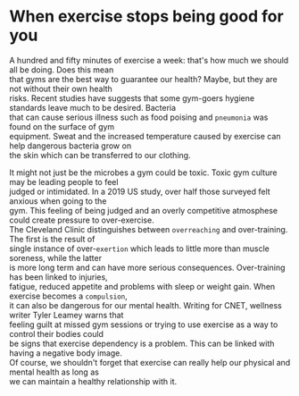 # When exercise stops being good for you

A hundred and fifty minutes of exercise a week: that's how much we should all be doing. Does this mean  
that gyms are the best way to guarantee our health? Maybe, but they are not without their own health  
risks. Recent studies have suggests that some gym-goers hygiene standards leave much to be desired. Bacteria  
that can cause serious illness such as food poising and `pneumonia` was found on the surface of gym  
equipment. Sweat and the increased temperature caused by exercise can help dangerous bacteria grow on  
the skin which can be transferred to our clothing.  

It might not just be the microbes a gym could be toxic.  Toxic gym culture may be leading people to feel  
judged or intimidated. In a 2019 US study, over half those surveyed felt anxious when going to the  
gym. This feeling of being judged and an overly competitive atmosphese could create pressure to over-exercise.  
The Cleveland Clinic distinguishes between `overreaching` and over-training. The first is the result of  
single instance of over-`exertion` which leads to little more than muscle soreness, while the latter  
is more long term and can have more serious consequences. Over-training has been linked to injuries,  
fatigue, reduced appetite and problems with sleep or weight gain. When exercise becomes a `compulsion`,  
it can also be dangerous for our mental health. Writing for CNET, wellness writer Tyler Leamey warns that  
feeling guilt at missed gym sessions or trying to use exercise as a way to control their bodies could  
be signs that exercise dependency is a problem. This can be linked with having a negative body image.  
Of course, we shouldn't forget that exercise can really help our physical and mental health as long as  
we can maintain a healthy relationship with it.  


